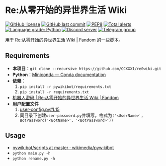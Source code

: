 # Re:从零开始的异世界生活 Wiki

[![GitHub license](https://img.shields.io/github/license/CCXXXI/re0wiki)](LICENSE)
[![GitHub last commit](https://img.shields.io/github/last-commit/CCXXXI/re0wiki)](../../commits)
[![PEP8](https://img.shields.io/badge/code%20style-pep8-orange.svg)](https://www.python.org/dev/peps/pep-0008/)
[![Total alerts](https://img.shields.io/lgtm/alerts/g/CCXXXI/re0wiki.svg?logo=lgtm&logoWidth=18)](https://lgtm.com/projects/g/CCXXXI/re0wiki/alerts/)
[![Language grade: Python](https://img.shields.io/lgtm/grade/python/g/CCXXXI/re0wiki.svg?logo=lgtm&logoWidth=18)](https://lgtm.com/projects/g/CCXXXI/re0wiki/context:python)
[![Discord server](https://img.shields.io/discord/779185920670171136?label=discord&logo=discord&logoColor=white)](https://discord.gg/F554jbmEUd)
[![Telegram group](https://img.shields.io/badge/Telegram-re0wiki-blue.svg?logo=telegram)](https://t.me/re0wiki)

用于 [Re:从零开始的异世界生活 Wiki | Fandom](https://rezero.fandom.com/zh) 的一些脚本。

## Requirements

* **本项目**：`git clone --recursive https://github.com/CCXXXI/re0wiki.git`
* **Python**：[Miniconda — Conda documentation](https://docs.conda.io/en/latest/miniconda.html)
* **依赖**：
  1. `pip install -r pywikibot/requirements.txt`
  2. `pip install -r requirements.txt`
* [机器人密码 | Re:从零开始的异世界生活 Wiki | Fandom](https://rezero.fandom.com/zh/wiki/Special:BotPasswords)
* **用户配置文件**
  1. [user-config.py#L15](./user-config.py#L15)
  2. 同目录下创建`user-password.py`并填写，格式为`('<UserName>', BotPassword('<BotName>', '<BotPassword>'))`

## Usage

* [pywikibot/scripts at master · wikimedia/pywikibot](https://github.com/wikimedia/pywikibot/tree/master/scripts#readme)
* `python main.py -h`
* `python rename.py -h`

